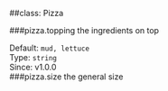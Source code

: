 
##class: Pizza

###pizza.topping
the ingredients on top

Default: `mud, lettuce`  
Type: `string`  
Since: v1.0.0  
###pizza.size
the general size

  
